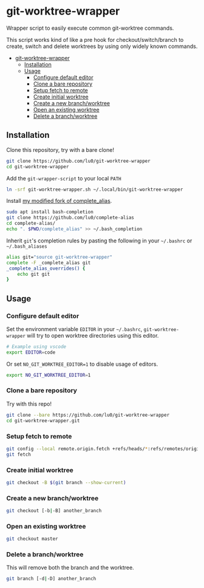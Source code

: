 # git-worktree-wrapper

Wrapper script to easily execute common git-worktree commands.

This script works kind of like a pre hook for checkout/switch/branch to
create, switch and delete worktrees by using only widely known commands.

- [git-worktree-wrapper](#git-worktree-wrapper)
  - [Installation](#installation)
  - [Usage](#usage)
    - [Configure default editor](#configure-default-editor)
    - [Clone a bare repository](#clone-a-bare-repository)
    - [Setup fetch to remote](#setup-fetch-to-remote)
    - [Create initial worktree](#create-initial-worktree)
    - [Create a new branch/worktree](#create-a-new-branchworktree)
    - [Open an existing worktree](#open-an-existing-worktree)
    - [Delete a branch/worktree](#delete-a-branchworktree)

## Installation

Clone this repository, try with a bare clone!

```sh
git clone https://github.com/lu0/git-worktree-wrapper
cd git-worktree-wrapper
```

Add the `git-wrapper-script` to your local `PATH`

```sh
ln -srf git-worktree-wrapper.sh ~/.local/bin/git-worktree-wrapper
```

Install [my modified fork of complete_alias](https://github.com/lu0/complete-alias).

```sh
sudo apt install bash-completion
git clone https://github.com/lu0/complete-alias
cd complete-alias/
echo ". $PWD/complete_alias" >> ~/.bash_completion
```

Inherit `git`'s completion rules by pasting the following in your `~/.bashrc` or
`~/.bash_aliases`

```sh
alias git="source git-worktree-wrapper"
complete -F _complete_alias git
_complete_alias_overrides() {
    echo git git
}
```

## Usage

### Configure default editor

Set the environment variable `EDITOR` in your `~/.bashrc`,
`git-worktree-wrapper` will try to open worktree directories using this editor.

```sh
# Example using vscode
export EDITOR=code
```

Or set `NO_GIT_WORKTREE_EDITOR=1` to disable usage of editors.

```sh
export NO_GIT_WORKTREE_EDITOR=1
```

### Clone a bare repository

Try with this repo!

```sh
git clone --bare https://github.com/lu0/git-worktree-wrapper
cd git-worktree-wrapper.git
```

### Setup fetch to remote

```sh
git config --local remote.origin.fetch +refs/heads/*:refs/remotes/origin/*
git fetch
```

### Create initial worktree

```sh
git checkout -B $(git branch --show-current)
```

### Create a new branch/worktree

```sh
git checkout [-b|-B] another_branch
```

### Open an existing worktree

```sh
git checkout master
```

### Delete a branch/worktree

This will remove both the branch and the worktree.

```sh
git branch [-d|-D] another_branch
```
